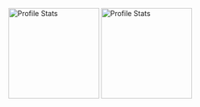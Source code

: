 <p align="left">
  <img src="https://github-readme-stats.vercel.app/api?username=iman008&show_icons=true&theme=synthwave" alt="Profile Stats" height=180px/>
  <img src="https://github-readme-stats.vercel.app/api/top-langs/?username=iman008&layout=compact&theme=synthwave" alt="Profile Stats" height=180px/>
</p>
